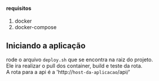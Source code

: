 


#### requisitos
1.  docker 
2. docker-compose  

## Iniciando a aplicação
rode o arquivo `deploy.sh` que se encontra na raiz do projeto.  
Ele ira realizar o pull dos container, build e teste da rota.  
A rota para a api é a 'http://`host-da-aplicacao`/api/'
  

